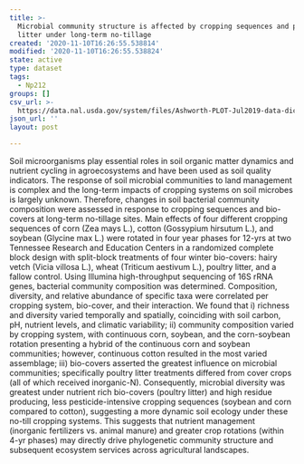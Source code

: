 ```yaml
---
title: >-
  Microbial community structure is affected by cropping sequences and poultry
  litter under long-term no-tillage
created: '2020-11-10T16:26:55.538814'
modified: '2020-11-10T16:26:55.538824'
state: active
type: dataset
tags:
  - Np212
groups: []
csv_url: >-
  https://data.nal.usda.gov/system/files/Ashworth-PLOT-Jul2019-data-dictionary.csv
json_url: ''
layout: post

---
```

<p>Soil microorganisms play essential roles in soil organic matter dynamics and nutrient cycling in agroecosystems and have been used as soil quality indicators. The response of soil microbial communities to land management is complex and the long-term impacts of cropping systems on soil microbes is largely unknown. Therefore, changes in soil bacterial community composition were assessed in response to cropping sequences and bio-covers at long-term no-tillage sites. Main effects of four different cropping sequences of corn (Zea mays L.), cotton (Gossypium hirsutum L.), and soybean (Glycine max L.) were rotated in four year phases for 12-yrs at two Tennessee Research and Education Centers in a randomized complete block design with split-block treatments of four winter bio-covers: hairy vetch (Vicia villosa L.), wheat (Triticum aestivum L.), poultry litter, and a fallow control. Using Illumina high-throughput sequencing of 16S rRNA genes, bacterial community composition was determined. Composition, diversity, and relative abundance of specific taxa were correlated per cropping system, bio-cover, and their interaction. We found that i) richness and diversity varied temporally and spatially, coinciding with soil carbon, pH, nutrient levels, and climatic variability; ii) community composition varied by cropping system, with continuous corn, soybean, and the corn-soybean rotation presenting a hybrid of the continuous corn and soybean communities; however, continuous cotton resulted in the most varied assemblage; iii) bio-covers asserted the greatest influence on microbial communities; specifically poultry litter treatments differed from cover crops (all of which received inorganic-N). Consequently, microbial diversity was greatest under nutrient rich bio-covers (poultry litter) and high residue producing, less pesticide-intensive cropping sequences (soybean and corn compared to cotton), suggesting a more dynamic soil ecology under these no-till cropping systems. This suggests that nutrient management (inorganic fertilizers vs. animal manure) and greater crop rotations (within 4-yr phases) may directly drive phylogenetic community structure and subsequent ecosystem services across agricultural landscapes.</p>

